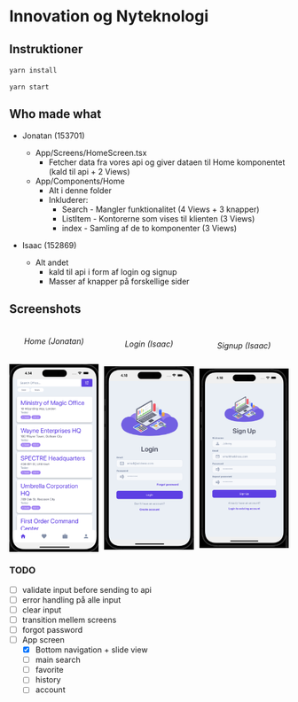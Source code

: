 # Innovation og Nyteknologi

## Instruktioner

```
yarn install
```

```
yarn start
```

## Who made what
- Jonatan (153701)
    - App/Screens/HomeScreen.tsx
        - Fetcher data fra vores api og giver dataen til Home komponentet (kald til api + 2 Views)
    - App/Components/Home
        - Alt i denne folder
        - Inkluderer:
            - Search - Mangler funktionalitet (4 Views + 3 knapper)
            - ListItem - Kontorerne som vises til klienten (3 Views)
            - index - Samling af de to komponenter (3 Views)


- Isaac (152869)
    - Alt andet
      - kald til api i form af login og signup
      - Masser af knapper på forskellige sider

## Screenshots

<div style="display: flex; gap: 10px; width: 100%">
<div style="display: flex; justify-content: center; align-items: center; flex-direction: column; max-width: 200px;">
<h6>Home (Jonatan)</h6>
<img src="./.github/assets/screenshots/Home.png" alt="Home" width="200px" />
</div>
<div style="display: flex; justify-content: center; align-items: center; flex-direction: column; max-width: 200px;">
<h6>Login (Isaac)</h6>
<img src="./.github/assets/screenshots/Login.png" alt="Login" width="200px" />
</div><div style="display: flex; justify-content: center; align-items: center; flex-direction: column; max-width: 200px;">
<h6>Signup (Isaac)</h6>
<img src="./.github/assets/screenshots/Signup.png" alt="Signup" width="200px" />
</div>
</div>




### TODO

- [ ] validate input before sending to api
- [ ] error handling på alle input
- [ ] clear input
- [ ] transition mellem screens
- [ ] forgot password
- [ ] App screen
    - [x] Bottom navigation + slide view
    - [ ] main search
    - [ ] favorite
    - [ ] history
    - [ ] account
